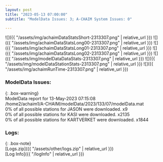 ```yaml
---
layout: post
title: "2023-05-13 07:00:00"
subtitle: "ModelData Issues: 3; A-CHAIM System Issues: 0"

---
```


![]({{ "/assets/img/achaimDataStatsShort-2313307.png" | relative_url }})
![]({{ "/assets/img/achaimDataStatsLong00-2313307.png" | relative_url }})
![]({{ "/assets/img/achaimDataStatsLong01-2313307.png" | relative_url }})
![]({{ "/assets/img/achaimDataStatsLong02-2313307.png" | relative_url }})
![]({{ "/assets/img/modelDataDataStats-2313307.png" | relative_url }})
![]({{ "/assets/img/modelDataStationStats-2313307.png" | relative_url }})
![]({{ "/assets/img/achaimRunTime-2313307.png" | relative_url }})


### ModelData Issues:  
  
{: .box-warning}  
 ModelData report for 13-May-2023 07:15:08   
 /home2/achaim1/A-CHAIM/modelData/2023/133/07/modelData.mat   
 0% of all possible stations for JASON were downloaded. x9   
 0% of all possible stations for KASI were downloaded. x2135   
 0% of all possible stations for KARTVERKET were downloaded. x1844   
  


### Logs:  
  
{: .box-note}  
[Logs.zip]({{ "/assets/other/logs.zip" | relative_url }})  
[Log Info]({{ "/logInfo" | relative_url }})  
